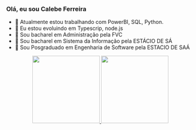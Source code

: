 ### Olá, eu sou Calebe Ferreira

- 🔭 Atualmente estou trabalhando com PowerBI, SQL, Python. 
- 🌱 Eu estou evoluindo em Typescrip, node.js
- 👯 Sou bacharel em Administração pela FVC
- 👯 Sou bacharel em Sistema da Informação pela ESTÁCIO DE SÁ
- 👯 Sou Posgraduado em Engenharia de Software pela ESTACIO DE SAÁ


<div align="center">
  <a href="https://github.com/CalebeFerreira">
  <img height="180em" src="https://github-readme-stats.vercel.app/api?username=calebeferreira&show_icons=true&theme=dark&include_all_commits=true&count_private=true"/>
  <img height="180em" src="https://github-readme-stats.vercel.app/api/top-langs/?username=calebeferreira&layout=compact&langs_count=7&theme=dracula"/>
</div>


